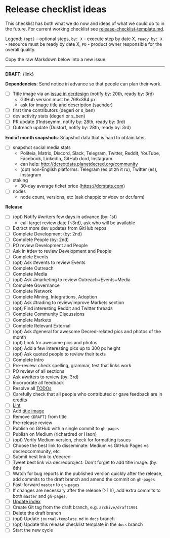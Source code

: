 # Release checklist ideas

This checklist has both what we do now and ideas of what we could do to in the future. For current working checklist see [release-checklist-template.md](release-checklist-template.md).

Legend: `(opt)` - optional steps, `by: X` - execute step by date X, `ready by: X` - resource must be ready by date X, `PO` - product owner responsible for the overall quality.

Copy the raw Markdown below into a new issue.

---

**DRAFT**: {link}

**Dependencies**: Send notice in advance so that people can plan their work.

- [ ] Title image via an [issue in dcrdesign](https://github.com/decred/dcrdesign/issues) (notify by: 20th, ready by: 3rd)
  * GitHub version must be 768x384 px
  * ask for image title and description (saender)
- [ ] first time contributors (degeri or s_ben)
- [ ] dev activity stats (degeri or s_ben)
- [ ] PR update (l1ndseymm, notify by: 28th, ready by: 3rd)
- [ ] Outreach update (Dustorf, notify by: 28th, ready by: 3rd)

**End of month snapshots**: Snapshot data that is hard to obtain later.

- [ ] snapshot social media stats
  * Politeia, Matrix, Discord, Slack, Telegram, Twitter, Reddit, YouTube, Facebook, LinkedIn, GitHub dcrd, Instagram
  * can help: http://dcrextdata.planetdecred.org/community
  * (opt) non-English platforms: Telegram (es pt zh it ru), Twitter (es), Instagram
- [ ] staking
  * 30-day average ticket price (https://dcrstats.com)
- [ ] nodes
  * node count, versions, etc (ask chappjc or #dev or dcr.farm)

**Release**

- [ ] (opt) Notify #writers few days in advance (by: 1st)
  * call target review date (~3rd), ask who will be available
- [ ] Extract more dev updates from GitHub repos
- [ ] Complete Development (by: 2nd)
- [ ] Complete People (by: 2nd)
- [ ] PO review Development and People
- [ ] Ask in #dev to review Development and People
- [ ] Complete Events
- [ ] (opt) Ask #events to review Events
- [ ] Complete Outreach
- [ ] Complete Media
- [ ] (opt) Ask #marketing to review Outreach+Events+Media
- [ ] Complete Governance
- [ ] Complete Network
- [ ] Complete Mining, Integrations, Adoption
- [ ] (opt) Ask #trading to review/improve Markets section
- [ ] (opt) Find interesting Reddit and Twitter threads
- [ ] Complete Community Discussions
- [ ] Complete Markets
- [ ] Complete Relevant External
- [ ] (opt) Ask #general for awesome Decred-related pics and photos of the month
- [ ] (opt) Look for awesome pics and photos
- [ ] (opt) Add a few interesting pics up to 300 px height
- [ ] (opt) Ask quoted people to review their texts
- [ ] Complete Intro
- [ ] Pre-review: check spelling, grammar, test that links work
- [ ] PO review of all sections
- [ ] Ask #writers to review (by: 3rd)
- [ ] Incorporate all feedback
- [ ] Resolve all [TODOs](https://github.com/xaur/decred-news/blob/docs/guidelines.md#todos)
- [ ] Carefully check that all people who contributed or gave feedback are in [credits](https://github.com/xaur/decred-news/blob/docs/guidelines.md#how-to-give-credit)
- [ ] [Lint](https://github.com/xaur/decred-news/blob/docs/guidelines.md#linting)
- [ ] Add [title image](https://github.com/xaur/decred-news/blob/docs/guidelines.md#title-image)
- [ ] Remove `{DRAFT}` from title
- [ ] Pre-release review
- [ ] Publish on GitHub with a single commit to `gh-pages`
- [ ] Publish on Medium (richardred or Haon)
- [ ] (opt) Verify Medium version, check for formatting issues
- [ ] Choose the best link to disseminate: Medium vs GitHub Pages vs decredcommunity, etc
- [ ] Submit best link to r/decred
- [ ] Tweet best link via decredproject. Don't forget to add title image. (by: 6th)
- [ ] Watch for bug reports in the published version quickly after the release, add commits to the draft branch and amend the commit on `gh-pages`
- [ ] Fast-forward `master` to `gh-pages`
- [ ] If changes are necessary after the release (>1 h), add extra commits to both `master` and `gh-pages`.
- [ ] [Update index](https://github.com/xaur/decred-news/blob/docs/guidelines.md#updating-index)
- [ ] Create Git tag from the draft branch, e.g. `archive/draft1901`
- [ ] Delete the draft branch
- [ ] (opt) Update `journal-template.md` in `docs` branch
- [ ] (opt) Update this release checklist template in the `docs` branch
- [ ] Start the new cycle
